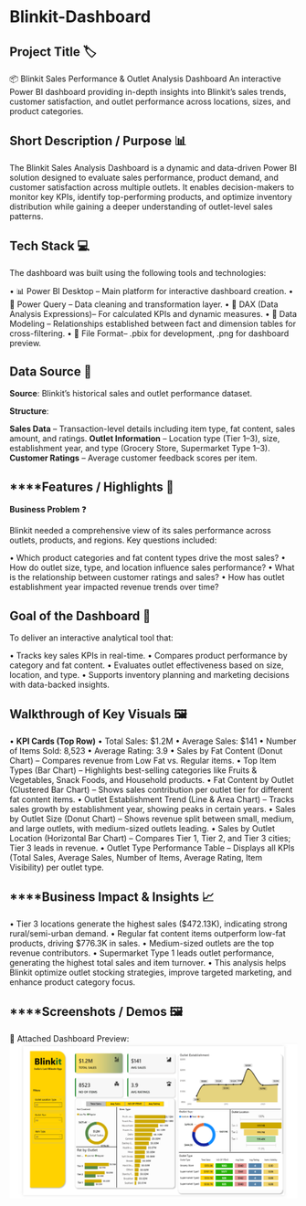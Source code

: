# Blinkit-Dashboard

## **Project Title** 🏷️

📦 Blinkit Sales Performance & Outlet Analysis Dashboard
An interactive Power BI dashboard providing in-depth insights into Blinkit’s sales trends, customer satisfaction, and outlet performance across locations, sizes, and product categories.

## Short Description / Purpose 📊

The Blinkit Sales Analysis Dashboard is a dynamic and data-driven Power BI solution designed to evaluate sales performance, product demand, and customer satisfaction across multiple outlets.
It enables decision-makers to monitor key KPIs, identify top-performing products, and optimize inventory distribution while gaining a deeper understanding of outlet-level sales patterns.

## Tech Stack 💻

The dashboard was built using the following tools and technologies:

•	📊 Power BI Desktop – Main platform for interactive dashboard creation. 
•	📂 Power Query – Data cleaning and transformation layer.
•	🧠 DAX (Data Analysis Expressions)– For calculated KPIs and dynamic measures.
•	📝 Data Modeling – Relationships established between fact and dimension tables for cross-filtering.
•	📁 File Format– .pbix for development, .png for dashboard preview.

## **Data Source** 📑
**Source**: Blinkit’s historical sales and outlet performance dataset.

**Structure**:

**Sales Data** – Transaction-level details including item type, fat content, sales amount, and ratings.
**Outlet Information** – Location type (Tier 1–3), size, establishment year, and type (Grocery Store, Supermarket Type 1–3).
**Customer Ratings** – Average customer feedback scores per item.

## ****Features / Highlights 🚀
**Business Problem** ❓

Blinkit needed a comprehensive view of its sales performance across outlets, products, and regions.
Key questions included:

•	Which product categories and fat content types drive the most sales?
•	How do outlet size, type, and location influence sales performance?
•	What is the relationship between customer ratings and sales?
•	How has outlet establishment year impacted revenue trends over time?

## **Goal of the Dashboard** 🎯

To deliver an interactive analytical tool that:

•	Tracks key sales KPIs in real-time.
•	Compares product performance by category and fat content.
•	Evaluates outlet effectiveness based on size, location, and type.
•	Supports inventory planning and marketing decisions with data-backed insights.

## **Walkthrough of Key Visuals** 🖼️

•	**KPI Cards (Top Row)**
   •	Total Sales: $1.2M
   •	Average Sales: $141
   •	Number of Items Sold: 8,523
   •	Average Rating: 3.9
•	Sales by Fat Content (Donut Chart) – Compares revenue from Low Fat vs. Regular items.
•	Top Item Types (Bar Chart) – Highlights best-selling categories like Fruits & Vegetables, Snack Foods, and Household products.
•	Fat Content by Outlet (Clustered Bar Chart) – Shows sales contribution per outlet tier for different fat content items.
•	Outlet Establishment Trend (Line & Area Chart) – Tracks sales growth by establishment year, showing peaks in certain years.
•	Sales by Outlet Size (Donut Chart) – Shows revenue split between small, medium, and large outlets, with medium-sized outlets leading.
•	Sales by Outlet Location (Horizontal Bar Chart) – Compares Tier 1, Tier 2, and Tier 3 cities; Tier 3 leads in revenue.
•	Outlet Type Performance Table – Displays all KPIs (Total Sales, Average Sales, Number of Items, Average Rating, Item Visibility) per outlet type.

## ****Business Impact & Insights 📈

•	Tier 3 locations generate the highest sales ($472.13K), indicating strong rural/semi-urban demand.
•	Regular fat content items outperform low-fat products, driving $776.3K in sales.
•	Medium-sized outlets are the top revenue contributors.
•	Supermarket Type 1 leads outlet performance, generating the highest total sales and item turnover.
•	This analysis helps Blinkit optimize outlet stocking strategies, improve targeted marketing, and enhance product category focus.

## ****Screenshots / Demos 🖼️

📸 Attached Dashboard Preview:
![Dashboard Preview](https://github.com/chinmayshirsat/Blinkit-Dashboard/blob/main/Blinkit%20Dashboard.png)

